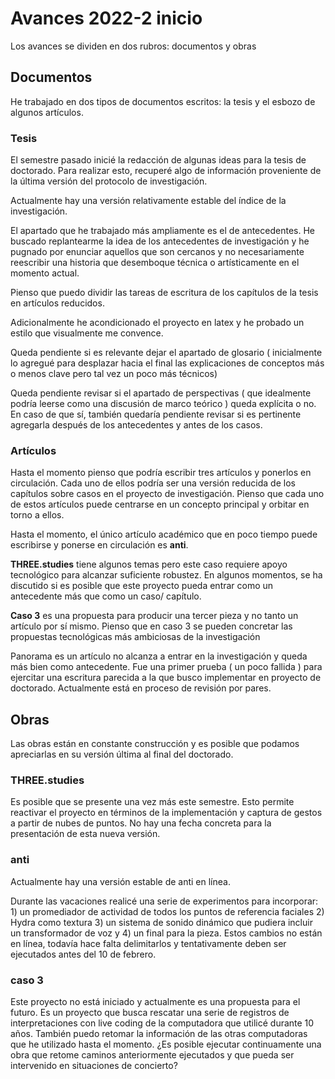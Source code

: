 
# Avances 2022-2 inicio

Los avances se dividen en dos rubros: documentos y obras

## Documentos

He trabajado en dos tipos de documentos escritos: la tesis y el esbozo de algunos artículos. 

### Tesis

El semestre pasado inicié la redacción de algunas ideas para la tesis de doctorado. Para realizar esto, recuperé algo de información proveniente de la última versión del protocolo de investigación.

Actualmente hay una versión relativamente estable del índice de la investigación.

El apartado que he trabajado más ampliamente es el de antecedentes. He buscado replantearme la idea de los antecedentes de investigación y he pugnado por enunciar aquellos que son cercanos y no necesariamente reescribir una historia que desemboque técnica o artísticamente en el momento actual. 

Pienso que puedo dividir las tareas de escritura de los capítulos de la tesis en artículos reducidos. 

Adicionalmente he acondicionado el proyecto en latex y he probado un estilo que visualmente me convence.

Queda pendiente si es relevante dejar el apartado de glosario ( inicialmente lo agregué para desplazar hacia el final las explicaciones de conceptos más o menos clave pero tal vez un poco más técnicos)

Queda pendiente revisar si el apartado de perspectivas ( que idealmente podría leerse como una discusión de marco teórico ) queda explícita o no. En caso de que sí, también quedaría pendiente revisar si es pertinente agregarla después de los antecedentes y antes de los casos. 

### Artículos

Hasta el momento pienso que podría escribir tres artículos y ponerlos en circulación. Cada uno de ellos podría ser una versión reducida de los capítulos sobre casos en el proyecto de investigación. Pienso que cada uno de estos artículos puede centrarse en un concepto principal y orbitar en torno a ellos.	

Hasta el momento, el único artículo académico que en poco tiempo puede escribirse y ponerse en circulación es **anti**.

**THREE.studies** tiene algunos temas pero este caso requiere apoyo tecnológico para alcanzar suficiente robustez. En algunos momentos, se ha discutido si es posible que este proyecto pueda entrar como un antecedente más que como un caso/ capítulo.

**Caso 3** es una propuesta para producir una tercer pieza y no tanto un artículo por sí mismo. Pienso que en caso 3 se pueden concretar las propuestas tecnológicas más ambiciosas de la investigación 

Panorama es un artículo no alcanza a entrar en la investigación y queda más bien como antecedente. Fue una primer prueba ( un poco fallida ) para ejercitar una escritura parecida a la que busco implementar en proyecto de doctorado. Actualmente está en proceso de revisión por pares. 

## Obras

Las obras están en constante construcción y es posible que podamos apreciarlas en su versión última al final del doctorado.

### THREE.studies

Es posible que se presente una vez más este semestre. Esto permite reactivar el proyecto en términos de la implementación y captura de gestos a partir de nubes de puntos. No hay una fecha concreta para la presentación de esta nueva versión. 

### anti

Actualmente hay una versión estable de anti en línea.

Durante las vacaciones realicé una serie de experimentos para incorporar: 1) un promediador de actividad de todos los puntos de referencia faciales 2) Hydra como textura 3) un sistema de sonido dinámico que pudiera incluir un transformador de voz y 4) un final para la pieza. Estos cambios no están en línea, todavía hace falta delimitarlos y tentativamente deben ser ejecutados antes del 10 de febrero. 

### caso 3

Este proyecto no está iniciado y actualmente es una propuesta para el futuro. Es un proyecto que busca rescatar una serie de registros de interpretaciones con live coding de la computadora que utilicé durante 10 años. También puedo retomar la información de las otras computadoras que he utilizado hasta el momento. ¿Es posible ejecutar continuamente una obra que retome caminos anteriormente ejecutados y que pueda ser intervenido en situaciones de concierto? 